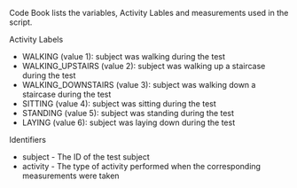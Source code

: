 Code Book lists the variables, Activity Lables and measurements used in the script.

Activity Labels 

* WALKING (value 1): subject was walking during the test
* WALKING_UPSTAIRS (value 2): subject was walking up a staircase during the test
* WALKING_DOWNSTAIRS (value 3): subject was walking down a staircase during the test
* SITTING (value 4): subject was sitting during the test
* STANDING (value 5): subject was standing during the test
* LAYING (value 6): subject was laying down during the test

Identifiers

* subject - The ID of the test subject
* activity - The type of activity performed when the corresponding measurements were taken